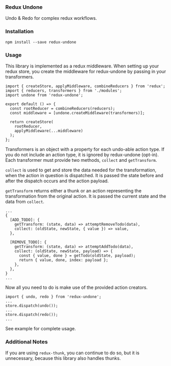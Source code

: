 ### Redux Undone

Undo & Redo for complex redux workflows.

### Installation

```
npm install --save redux-undone
```

### Usage

This library is implemented as a redux middleware. When setting up your redux
store, you create the middleware for redux-undone by passing in your
transformers.

```
import { createStore, applyMiddleware, combineReducers } from 'redux';
import { reducers, transformers } from './modules';
import undone from 'redux-undone';

export default () => {
  const rootReducer = combineReducers(reducers);
  const middleware = [undone.createMiddleware(transformers)];

  return createStore(
    rootReducer,
    applyMiddleware(...middleware)
  );
};
```

Transformers is an object with a property for each undo-able action type. If you
do not include an action type, it is ignored by redux-undone (opt-in). Each
transformer must provide two methods, `collect` and `getTransform`.

`collect` is used to get and store the data needed for the transformation, when
the action in question is dispatched. It is passed the state before and after
the dispatch occurs and the action payload.

`getTransform` returns either a thunk or an action representing the
transformation from the original action. It is passed the current state and the
data from `collect`.

```
...
{
  [ADD_TODO]: {
    getTransform: (state, data) => attemptRemoveTodo(data),
    collect: (oldState, newState, { value }) => value,
  },

  [REMOVE_TODO]: {
    getTransform: (state, data) => attemptAddTodo(data),
    collect: (oldState, newState, payload) => {
      const { value, done } = getTodo(oldState, payload);
      return { value, done, index: payload };
    },
  },
}
...
```

Now all you need to do is make use of the provided action creators.

```
import { undo, redo } from 'redux-undone';
...
store.dispatch(undo());
...
store.dispatch(redo());
...
```

See example for complete usage.

### Additional Notes

If you are using `redux-thunk`, you can continue to do so, but it is unnecessary, because this library also handles thunks.
